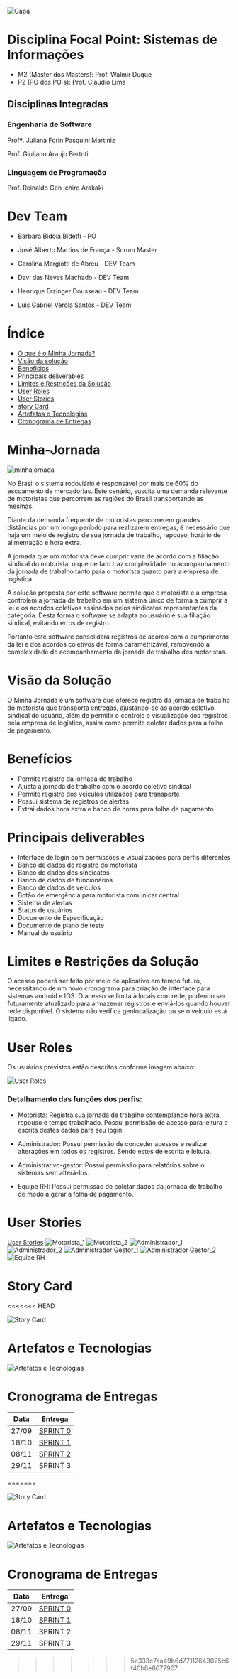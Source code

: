
![Capa](https://github.com/PITime01/Minha-Jornada/blob/master/documentos/Capa.gif)

# Disciplina Focal Point: Sistemas de Informações
* M2 (Master dos Masters): Prof. Walmir Duque
* P2 (PO dos PO´s): Prof. Claudio Lima

## Disciplinas Integradas

   ### Engenharia de Software
   Profª. Juliana Forin Pasquini Martiniz
   
   Prof. Giuliano Araujo Bertoti

   ### Linguagem de Programação
   Prof. Reinaldo Gen Ichiro Arakaki

# Dev Team
* Barbara Bidoia Bidetti - PO

* José Alberto Martins de França - Scrum Master

* Carolina Margiotti de Abreu - DEV Team

* Davi das Neves Machado - DEV Team

* Henrique Erzinger Dousseau - DEV Team

* Luis Gabriel Verola Santos - DEV Team

# Índice
* [O que é o Minha Jornada?](https://github.com/PITime01/Minha-Jornada/blob/master/README.md#minha-jornada)
* [Visão da solução](https://github.com/PITime01/Minha-Jornada/blob/master/README.md#vis%C3%A3o-da-solu%C3%A7%C3%A3o)
* [Benefícios](https://github.com/PITime01/Minha-Jornada/blob/master/README.md#benef%C3%ADcios)
* [Principais deliverables](https://github.com/PITime01/Minha-Jornada/blob/master/README.md#principais-deliverables)
* [Limites e Restrições da Solução](https://github.com/PITime01/Minha-Jornada/blob/master/README.md#limites-e-restri%C3%A7%C3%B5es-da-solu%C3%A7%C3%A3o)
* [User Roles](https://github.com/PITime01/Minha-Jornada/blob/master/README.md#user-roles)
* [User Stories](https://github.com/PITime01/Minha-Jornada/blob/master/README.md#user-stories)
* [story Card](https://github.com/PITime01/Minha-Jornada/blob/master/README.md#story-card)
* [Artefatos e Tecnologias](https://github.com/PITime01/Minha-Jornada#artefatos-e-tecnologias)
* [Cronograma de Entregas](https://github.com/PITime01/Minha-Jornada#cronograma-de-entegras)


# Minha-Jornada
![minhajornada](https://github.com/PITime01/Minha-Jornada/blob/master/documentos/minhajornada.png)

No Brasil o sistema rodoviário é responsável por mais de 60% do escoamento de mercadorias. Este cenário, suscita uma demanda relevante de motoristas que percorrem as regiões do Brasil transportando as mesmas. 

Diante da demanda frequente de motoristas percorrerem grandes distâncias por um longo período para realizarem entregas, é necessário que haja um meio de registro de sua jornada de trabalho, repouso, horário de alimentação e hora extra. 

A jornada que um motorista deve cumprir varia de acordo com a filiação sindical do motorista, o que de fato traz complexidade no acompanhamento da jornada de trabalho tanto para o motorista quanto para a empresa de logística. 

A solução proposta por este software permite que o motorista e a empresa controlem a jornada de trabalho em um sistema único de forma a cumprir a lei e os acordos coletivos assinados pelos sindicatos representantes da categoria. Desta forma o software se adapta ao usuário e sua filiação sindical, evitando erros de registro.  

Portanto este software consolidará registros de acordo com o cumprimento da lei e dos acordos coletivos de forma parametrizável, removendo a complexidade do acompanhamento da jornada de trabalho dos motoristas. 

# Visão da Solução
O Minha Jornada é um software que oferece registro da jornada de trabalho do motorista que transporta entregas, ajustando-se ao acordo coletivo sindical do usuário, além de permitir o controle e visualização dos registros pela empresa de logística, assim como permite coletar dados para a folha de pagamento. 

# Benefícios
* Permite registro da jornada de trabalho
* Ajusta a jornada de trabalho com o acordo coletivo sindical
* Permite registro dos veículos utilizados para transporte
* Possui sistema de registros de alertas
* Extrai dados hora extra e banco de horas para folha de pagamento

# Principais deliverables 
* Interface de login com permissões e visualizações para perfis diferentes 
* Banco de dados de registro do motorista 
* Banco de dados dos sindicatos 
* Banco de dados de funcionários
* Banco de dados de veículos
* Botão de emergência para motorista comunicar central
* Sistema de alertas
* Status de usuários 
* Documento de Especificação 
* Documento de plano de teste 
* Manual do usuário 

# Limites e Restrições da Solução 
O acesso poderá ser feito por meio de aplicativo em tempo futuro, necessitando de um novo cronograma para criação de interface para sistemas android e IOS. 
O acesso se limita à locais com rede, podendo ser futuramente atualizado para armazenar registros e enviá-los quando houver rede disponível. 
O sistema não verifica geolocalização ou se o veículo está ligado. 

# User Roles 
Os usuários previstos estão descritos conforme imagem abaixo: 

![User Roles](https://github.com/PITime01/Minha-Jornada/blob/master/documentos/User%20Roles.jpg)

### Detalhamento das funções dos perfis: 


* Motorista: Registra sua jornada de trabalho contemplando hora extra, repouso e tempo trabalhado. Possui permissão de acesso para leitura e escrita destes dados para seu login.

* Administrador: Possui permissão de conceder acessos e realizar alterações em todos os registros. Sendo estes de escrita e leitura.

* Administrativo-gestor: Possui permissão para relatórios sobre o sistemas sem alterá-los.

* Equipe RH: Possui permissão de coletar dados da jornada de trabalho de modo a gerar a folha de pagamento.

# User Stories
[User Stories](https://github.com/PITime01/Minha-Jornada/blob/master/documentos/User%20Stories.pdf)
![Motorista_1](https://github.com/PITime01/Minha-Jornada/blob/master/imagens/USER%20STORIES/motorista_1.jpg)
![Motorista_2](https://github.com/PITime01/Minha-Jornada/blob/master/imagens/USER%20STORIES/motorista_2.jpg)
![Administrador_1](https://github.com/PITime01/Minha-Jornada/blob/master/imagens/USER%20STORIES/administrador_1.jpg)
![Administrador_2](https://github.com/PITime01/Minha-Jornada/blob/master/imagens/USER%20STORIES/administrador_2.jpg)
![Administrador Gestor_1](https://github.com/PITime01/Minha-Jornada/blob/master/imagens/USER%20STORIES/administrador%20gestor_1.jpg)
![Administrador Gestor_2](https://github.com/PITime01/Minha-Jornada/blob/master/imagens/USER%20STORIES/administrador%20gestor_2.jpg)
![Equipe RH](https://github.com/PITime01/Minha-Jornada/blob/master/imagens/USER%20STORIES/Equipe%20RH_1.jpg)

# Story Card
<<<<<<< HEAD

![Story Card](https://github.com/PITime01/Minha-Jornada/blob/master/documentos/STORY%20CARDS.gif)

# Artefatos e Tecnologias

![Artefatos e Tecnologias](https://github.com/PITime01/Minha-Jornada/blob/master/documentos/artefatos%20e%20tecnologias.gif)

# Cronograma de Entregas
|Data|Entrega|
|-----|--------|
|27/09|[SPRINT 0](https://github.com/PITime01/Minha-Jornada/blob/master/SPRINT0/sprint.md)|
|18/10|[SPRINT 1](https://github.com/PITime01/Minha-Jornada/blob/master/SPRINT%201/sprint1.md)|
|08/11|[SPRINT 2](https://github.com/PITime01/Minha-Jornada/blob/master/SPRINT%202/sprint2.md)|
|29/11|SPRINT 3|

=======

![Story Card](https://github.com/PITime01/Minha-Jornada/blob/master/documentos/STORY%20CARDS.gif)

# Artefatos e Tecnologias

![Artefatos e Tecnologias](https://github.com/PITime01/Minha-Jornada/blob/master/documentos/artefatos%20e%20tecnologias.gif)

# Cronograma de Entregas
|Data|Entrega|
|-----|--------|
|27/09|[SPRINT 0](https://github.com/PITime01/Minha-Jornada/blob/master/SPRINT0/sprint.md)|
|18/10|[SPRINT 1](https://github.com/PITime01/Minha-Jornada/blob/master/SPRINT%201/sprint1.md)|
|08/11|SPRINT 2|
|29/11|SPRINT 3|
>>>>>>> 5e333c7aa49b6d77112643025c6f40b8e8677967





